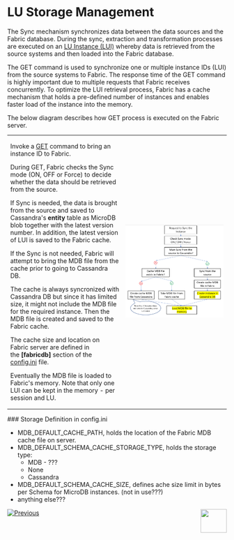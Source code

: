 # LU Storage Management

The Sync mechanism synchronizes data between the data sources and the Fabric database. During the sync, extraction and transformation processes are executed on an [LU Instance (LUI)](/articles/01_fabric_overview/02_fabric_glossary.md#lui) whereby data is retrieved from the source systems and then loaded into the Fabric database.

The GET command is used to synchronize one or multiple instance IDs (LUI) from the source systems to Fabric. The response time of the GET command is highly important due to multiple requests that Fabric receives concurrently. To optimize the LUI retrieval process, Fabric has a cache mechanism that holds a pre-defined number of instances and enables faster load of the instance into the memory. 

The below diagram describes how GET process is executed on the Fabric server.

<table>
<tbody>
<tr>
<td width="400pxl">
<p><span class="md-plain md-expand">Invoke a&nbsp;<span class="md-meta-i-c  md-link"><a spellcheck="false" href="/articles/02_fabric_architecture/04_fabric_commands.md#get-lui-commands"><span class="md-plain">GET</span></a></span> command to bring an instance ID to Fabric.&nbsp;</span></p>
<p><span class="md-plain md-expand">During GET, Fabric checks the Sync mode (ON, OFF or Force) to decide whether the data should be retrieved from the source. </span></p>
<p><span class="md-plain md-expand">If Sync is needed, the data is brought from the source and saved to Cassandra's&nbsp;<span class="md-pair-s "><strong><span class="md-plain">entity</span></strong></span> table as MicroDB blob together with the latest version number.&nbsp;</span><span class="md-plain md-expand">In addition, the latest version of LUI is saved to the Fabric cache. </span></p>
<p><span class="md-plain md-expand">If the Sync is not needed, Fabric will attempt to bring the MDB file from the cache prior to going to Cassandra DB.&nbsp;</span></p>
<p><span class="md-plain md-expand">The cache is always syncronized with Cassandra DB but since it has limited size, it might not include the MDB file for the required instance. Then the MDB file is created and saved to the Fabric cache.</span></p>
<p><span class="md-plain md-expand">The cache size and location on Fabric server are defined in the&nbsp;<strong>[fabricdb]</strong> section of the <a href="TO_DO">config.ini</a> file.</span></p>
<p><span class="md-plain md-expand">Eventually the MDB file is loaded to Fabric's memory. Note that only one LUI can be kept in the memory - per session and LU.</span></p>
</td>
<td width="500pxl"><img src="images/32_01_diagram.PNG" alt="Storage" /></td>
</tr>
</tbody>
</table>
### Storage Definition in config.ini

- MDB_DEFAULT_CACHE_PATH, holds the location of the Fabric MDB cache file on server.
- MDB_DEFAULT_SCHEMA_CACHE_STORAGE_TYPE, holds the storage type:
  - MDB - ???
  - None
  - Cassandra
- MDB_DEFAULT_SCHEMA_CACHE_SIZE, defines ache size limit in bytes per Schema for MicroDB instances. (not in use???)
- anything else???



[![Previous](/articles/images/Previous.png)](01_LU_storage_overview.md)[<img align="right" width="60" height="54" src="/articles/images/Next.png">](03_big_lu_storage.md) 



